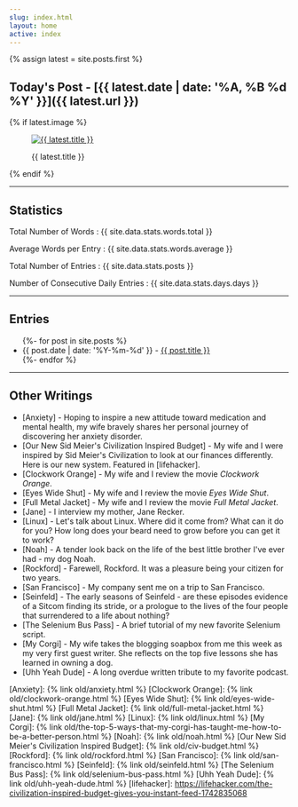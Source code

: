 ```yaml
---
slug: index.html
layout: home
active: index
---
```


{% assign latest = site.posts.first %}

## Today's Post - [{{ latest.date | date: '%A, %B %d %Y' }}]({{ latest.url }})

{% if latest.image %}
<figure>
  <a href="{{ latest.url }}">
    <img alt="{{ latest.title }}" src="{{ site.baseurl }}assets/images/{{ latest.image }}"/>
  </a>
  <figcaption>
    <p>{{ latest.title }}</p>
  </figcaption>
</figure>
{% endif %}

---

## Statistics

Total Number of Words
: {{ site.data.stats.words.total }}

Average Words per Entry
: {{ site.data.stats.words.average }}

Total Number of Entries
: {{ site.data.stats.posts }}

Number of Consecutive Daily Entries
: {{ site.data.stats.days.days }}

---

## Entries

<ul class="unstyled">
  {%- for post in site.posts %}
  <li>{{ post.date | date: '%Y-%m-%d' }} - <a href="{{ post.url }}">{{ post.title }}</a></li>
  {%- endfor %}
</ul>

---

## Other Writings

- [Anxiety] - Hoping to inspire a new attitude toward medication and
  mental health, my wife bravely shares her personal journey of
  discovering her anxiety disorder.
- [Our New Sid Meier's Civilization Inspired Budget] - My wife and I
  were inspired by Sid Meier's Civilization to look at our finances
  differently. Here is our new system.  Featured in [lifehacker].
- [Clockwork Orange] - My wife and I review the movie _Clockwork
  Orange_.
- [Eyes Wide Shut] - My wife and I review the movie _Eyes Wide Shut_.
- [Full Metal Jacket] - My wife and I review the movie _Full Metal
  Jacket_.
- [Jane] - I interview my mother, Jane Recker.
- [Linux] - Let's talk about Linux.  Where did it come from?  What can
  it do for you?  How long does your beard need to grow before you can
  get it to work?
- [Noah] - A tender look back on the life of the best little brother
  I've ever had - my dog Noah.
- [Rockford] - Farewell, Rockford.  It was a pleasure being your
  citizen for two years.
- [San Francisco] - My company sent me on a trip to San Francisco.
- [Seinfeld] - The early seasons of Seinfeld - are these episodes
  evidence of a Sitcom finding its stride, or a prologue to the lives of
  the four people that surrendered to a life about nothing?
- [The Selenium Bus Pass] - A brief tutorial of my new favorite
  Selenium script.
- [My Corgi] - My wife takes the blogging soapbox from me this week as
  my very first guest writer.  She reflects on the top five lessons
  she has learned in owning a dog.
- [Uhh Yeah Dude] - A long overdue written tribute to my favorite
  podcast.

[Anxiety]: {% link old/anxiety.html %}
[Clockwork Orange]: {% link old/clockwork-orange.html %}
[Eyes Wide Shut]: {% link old/eyes-wide-shut.html %}
[Full Metal Jacket]: {% link old/full-metal-jacket.html %}
[Jane]: {% link old/jane.html %}
[Linux]: {% link old/linux.html %}
[My Corgi]: {% link old/the-top-5-ways-that-my-corgi-has-taught-me-how-to-be-a-better-person.html %}
[Noah]: {% link old/noah.html %}
[Our New Sid Meier's Civilization Inspired Budget]: {% link old/civ-budget.html %}
[Rockford]: {% link old/rockford.html %}
[San Francisco]: {% link old/san-francisco.html %}
[Seinfeld]: {% link old/seinfeld.html %}
[The Selenium Bus Pass]: {% link old/selenium-bus-pass.html %}
[Uhh Yeah Dude]: {% link old/uhh-yeah-dude.html %}
[lifehacker]: https://lifehacker.com/the-civilization-inspired-budget-gives-you-instant-feed-1742835068
